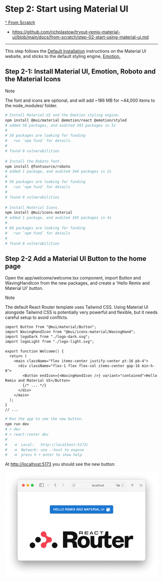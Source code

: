 # Step 2: Start using Material UI

[^ From Scratch](./step-00-from-scratch.md)

- <https://github.com/richplastow/tryout-remix-material-ui/blob/main/docs/from-scratch/step-02-start-using-material-ui.md>

---

This step follows the
[Default Installation](https://mui.com/material-ui/getting-started/installation/#default-installation)
instructions on the Material UI website, and sticks to the default styling
engine, [Emotion.](https://emotion.sh/docs/introduction)

## Step 2-1: Install Material UI, Emotion, Roboto and the Material Icons

> [!NOTE]
> The font and icons are optional, and will add ~186 MB for ~44,000 items to
> the node_modules/ folder.

```bash
# Install Material UI and the Emotion styling engine.
npm install @mui/material @emotion/react @emotion/styled
# added 58 packages, and audited 343 packages in 5s
# 
# 58 packages are looking for funding
#   run `npm fund` for details
# 
# found 0 vulnerabilities

# Install the Roboto font.
npm install @fontsource/roboto
# added 1 package, and audited 344 packages in 2s
# 
# 59 packages are looking for funding
#   run `npm fund` for details
# 
# found 0 vulnerabilities

# Install Material Icons.
npm install @mui/icons-material
# added 1 package, and audited 345 packages in 4s
# 
# 60 packages are looking for funding
#   run `npm fund` for details
# 
# found 0 vulnerabilities
```

<!-- node_modules/ is 159,413,173 bytes (356.2 MB on disk) for 56,313 items -->

## Step 2-2 Add a Material UI Button to the home page

Open the app/welcome/welcome.tsx component, import Button and WavingHandIcon
from the new packages, and create a 'Hello Remix and Material UI' button.

> [!NOTE]
> The default React Router template uses Tailwind CSS. Using Material UI
> alongside Tailwind CSS is potentially very powerful and flexible, but it
> needs careful setup to avoid conflicts.

```tsx
import Button from "@mui/material/Button";
import WavingHandIcon from "@mui/icons-material/WavingHand";
import logoDark from "./logo-dark.svg";
import logoLight from "./logo-light.svg";

export function Welcome() {
  return (
    <main className="flex items-center justify-center pt-16 pb-4">
      <div className="flex-1 flex flex-col items-center gap-16 min-h-0">
        <Button endIcon={<WavingHandIcon />} variant="contained">Hello Remix and Material UI</Button>
        {/* ... */}
      </div>
    </main>
  );
}
// ...
```

```bash
# Run the app to see the new button.
npm run dev
# > dev
# > react-router dev
# 
#   ➜  Local:   http://localhost:5173/
#   ➜  Network: use --host to expose
#   ➜  press h + enter to show help
```

At <http://localhost:5173> you should see the new button:

!['Hello Remix and Material UI' button](./assets/step-02-01-mui-button-dev-in-safari.png)
